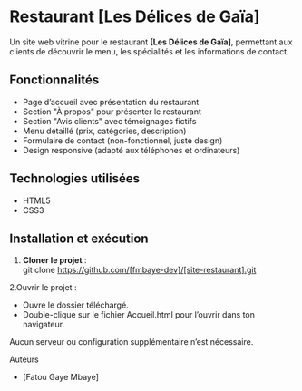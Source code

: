 # Restaurant [Les Délices de Gaïa]

Un site web vitrine pour le restaurant **[Les Délices de Gaïa]**, permettant aux clients de découvrir le menu, les spécialités et les informations de contact.  

## Fonctionnalités
-  Page d’accueil avec présentation du restaurant
-  Section "À propos" pour présenter le restaurant
-  Section "Avis clients" avec témoignages fictifs    
-  Menu détaillé (prix, catégories, description)   
-  Formulaire de contact (non-fonctionnel, juste design)  
-  Design responsive (adapté aux téléphones et ordinateurs)  

## Technologies utilisées
- HTML5  
- CSS3  

## Installation et exécution

1. **Cloner le projet** :  
   git clone https://github.com/[fmbaye-dev]/[site-restaurant].git
   
2.Ouvrir le projet :

 - Ouvre le dossier téléchargé.
 - Double-clique sur le fichier Accueil.html pour l’ouvrir dans ton navigateur.

 Aucun serveur ou configuration supplémentaire n’est nécessaire.

 Auteurs
 - [Fatou Gaye Mbaye]
